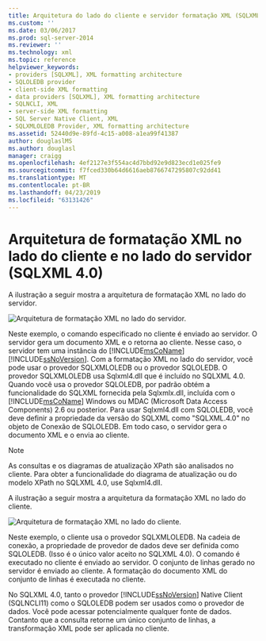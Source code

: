 ```yaml
---
title: Arquitetura do lado do cliente e servidor formatação XML (SQLXML 4.0) | Microsoft Docs
ms.custom: ''
ms.date: 03/06/2017
ms.prod: sql-server-2014
ms.reviewer: ''
ms.technology: xml
ms.topic: reference
helpviewer_keywords:
- providers [SQLXML], XML formatting architecture
- SQLOLEDB provider
- client-side XML formatting
- data providers [SQLXML], XML formatting architecture
- SQLNCLI, XML
- server-side XML formatting
- SQL Server Native Client, XML
- SQLXMLOLEDB Provider, XML formatting architecture
ms.assetid: 52440d9e-89fd-4c15-a008-a1ea99f41387
author: douglaslMS
ms.author: douglasl
manager: craigg
ms.openlocfilehash: 4ef2127e3f554ac4d7bbd92e9d823ecd1e025fe9
ms.sourcegitcommit: f7fced330b64d6616aeb8766747295807c92dd41
ms.translationtype: MT
ms.contentlocale: pt-BR
ms.lasthandoff: 04/23/2019
ms.locfileid: "63131426"
---
```

# <a name="architecture-of-client-side-and-server-side-xml-formatting-sqlxml-40"></a>Arquitetura de formatação XML no lado do cliente e no lado do servidor (SQLXML 4.0)
  A ilustração a seguir mostra a arquitetura de formatação XML no lado do servidor.  
  
 ![Arquitetura de formatação XML no lado do servidor. ](../../../database-engine/dev-guide/media/serversidexml.gif "Formatação de arquitetura de XML no lado do servidor.")  
  
 Neste exemplo, o comando especificado no cliente é enviado ao servidor. O servidor gera um documento XML e o retorna ao cliente. Nesse caso, o servidor tem uma instância do [!INCLUDE[msCoName](../../../includes/msconame-md.md)] [!INCLUDE[ssNoVersion](../../../includes/ssnoversion-md.md)]. Com a formatação XML no lado do servidor, você pode usar o provedor SQLXMLOLEDB ou o provedor SQLOLEDB.  O provedor SQLXMLOLEDB usa Sqlxml4.dll que é incluído no SQLXML 4.0. Quando você usa o provedor SQLOLEDB, por padrão obtém a funcionalidade do SQLXML fornecida pela Sqlxmlx.dll, incluída com o [!INCLUDE[msCoName](../../../includes/msconame-md.md)] Windows ou MDAC (Microsoft Data Access Components) 2.6 ou posterior. Para usar Sqlxml4.dll com SQLOLEDB, você deve definir a propriedade da versão do SQLXML como "SQLXML.4.0" no objeto de Conexão de SQLOLEDB. Em todo caso, o servidor gera o documento XML e o envia ao cliente.  
  
> [!NOTE]  
>  As consultas e os diagramas de atualização XPath são analisados no cliente. Para obter a funcionalidade do diagrama de atualização ou do modelo XPath no SQLXML 4.0, use Sqlxml4.dll.  
  
 A ilustração a seguir mostra a arquitetura da formatação XML no lado do cliente.  
  
 ![Arquitetura de formatação XML no lado do cliente. ](../../../database-engine/dev-guide/media/clientsidexml.gif "Formatação de arquitetura de XML no lado do cliente.")  
  
 Neste exemplo, o cliente usa o provedor SQLXMLOLEDB. Na cadeia de conexão, a propriedade de provedor de dados deve ser definida como SQLOLEDB. (Isso é o único valor aceito no SQLXML 4.0). O comando é executado no cliente é enviado ao servidor. O conjunto de linhas gerado no servidor é enviado ao cliente. A formatação do documento XML do conjunto de linhas é executada no cliente.  
  
 No SQLXML 4.0, tanto o provedor [!INCLUDE[ssNoVersion](../../../includes/ssnoversion-md.md)] Native Client (SQLNCLI11) como o SQLOLEDB podem ser usados como o provedor de dados. Você pode acessar potencialmente qualquer fonte de dados. Contanto que a consulta retorne um único conjunto de linhas, a transformação XML pode ser aplicada no cliente.  
  
  
